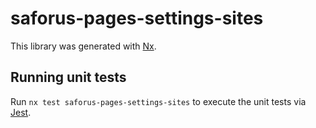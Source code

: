 # saforus-pages-settings-sites

This library was generated with [Nx](https://nx.dev).

## Running unit tests

Run `nx test saforus-pages-settings-sites` to execute the unit tests via [Jest](https://jestjs.io).
